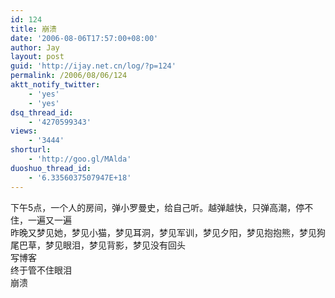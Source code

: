 ```yaml
---
id: 124
title: 崩溃
date: '2006-08-06T17:57:00+08:00'
author: Jay
layout: post
guid: 'http://ijay.net.cn/log/?p=124'
permalink: /2006/08/06/124
aktt_notify_twitter:
    - 'yes'
    - 'yes'
dsq_thread_id:
    - '4270599343'
views:
    - '3444'
shorturl:
    - 'http://goo.gl/MAlda'
duoshuo_thread_id:
    - '6.3356037507947E+18'
---
```


<div>下午5点，一个人的房间，弹小罗曼史，给自己听。越弹越快，只弹高潮，停不住，一遍又一遍</div>
<div>昨晚又梦见她，梦见小猫，梦见耳洞，梦见军训，梦见夕阳，梦见抱抱熊，梦见狗尾巴草，梦见眼泪，梦见背影，梦见没有回头</div>
<div>写博客</div>
<div>终于管不住眼泪</div>
<div>崩溃</div>
<div> </div>
